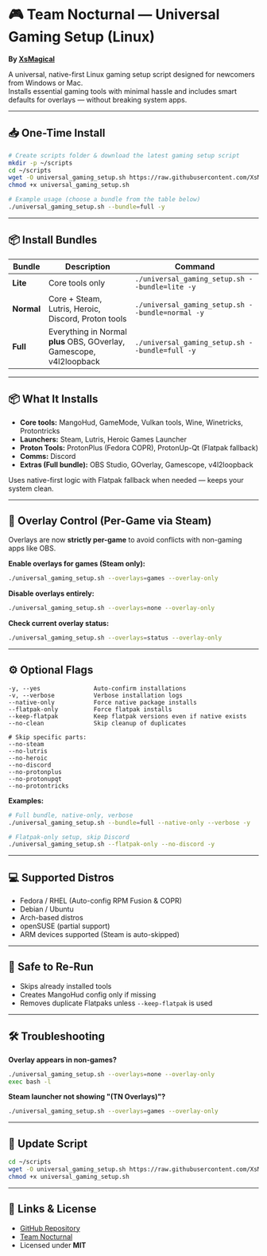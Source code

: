 # 🎮 Team Nocturnal — Universal Gaming Setup (Linux)
**By [XsMagical](https://github.com/XsMagical)**  

A universal, native-first Linux gaming setup script designed for newcomers from Windows or Mac.  
Installs essential gaming tools with minimal hassle and includes smart defaults for overlays — without breaking system apps.  

---

## 📥 One-Time Install

```bash
# Create scripts folder & download the latest gaming setup script
mkdir -p ~/scripts
cd ~/scripts
wget -O universal_gaming_setup.sh https://raw.githubusercontent.com/XsMagical/Linux-Tools/main/scripts/gaming/universal_gaming_setup.sh
chmod +x universal_gaming_setup.sh
```

```bash
# Example usage (choose a bundle from the table below)
./universal_gaming_setup.sh --bundle=full -y
```

---

## 📦 Install Bundles

| Bundle | Description | Command |
|--------|-------------|---------|
| **Lite** | Core tools only | `./universal_gaming_setup.sh --bundle=lite -y` |
| **Normal** | Core + Steam, Lutris, Heroic, Discord, Proton tools | `./universal_gaming_setup.sh --bundle=normal -y` |
| **Full** | Everything in Normal **plus** OBS, GOverlay, Gamescope, v4l2loopback | `./universal_gaming_setup.sh --bundle=full -y` |

---

## 📦 What It Installs

- **Core tools:** MangoHud, GameMode, Vulkan tools, Wine, Winetricks, Protontricks  
- **Launchers:** Steam, Lutris, Heroic Games Launcher  
- **Proton Tools:** ProtonPlus (Fedora COPR), ProtonUp-Qt (Flatpak fallback)  
- **Comms:** Discord  
- **Extras (Full bundle):** OBS Studio, GOverlay, Gamescope, v4l2loopback  

Uses native-first logic with Flatpak fallback when needed — keeps your system clean.  

---

## 🎯 Overlay Control (Per-Game via Steam)

Overlays are now **strictly per-game** to avoid conflicts with non-gaming apps like OBS.  

**Enable overlays for games (Steam only):**
```bash
./universal_gaming_setup.sh --overlays=games --overlay-only
```

**Disable overlays entirely:**
```bash
./universal_gaming_setup.sh --overlays=none --overlay-only
```

**Check current overlay status:**
```bash
./universal_gaming_setup.sh --overlays=status --overlay-only
```

---

## ⚙ Optional Flags

```text
-y, --yes               Auto-confirm installations
-v, --verbose           Verbose installation logs
--native-only           Force native package installs
--flatpak-only          Force flatpak installs
--keep-flatpak          Keep flatpak versions even if native exists
--no-clean              Skip cleanup of duplicates

# Skip specific parts:
--no-steam
--no-lutris
--no-heroic
--no-discord
--no-protonplus
--no-protonupqt
--no-protontricks
```

**Examples:**
```bash
# Full bundle, native-only, verbose
./universal_gaming_setup.sh --bundle=full --native-only --verbose -y

# Flatpak-only setup, skip Discord
./universal_gaming_setup.sh --flatpak-only --no-discord -y
```

---

## 💻 Supported Distros

- Fedora / RHEL (Auto-config RPM Fusion & COPR)
- Debian / Ubuntu
- Arch-based distros
- openSUSE (partial support)
- ARM devices supported (Steam is auto-skipped)

---

## 🔄 Safe to Re-Run

- Skips already installed tools  
- Creates MangoHud config only if missing  
- Removes duplicate Flatpaks unless `--keep-flatpak` is used  

---

## 🛠 Troubleshooting

**Overlay appears in non-games?**
```bash
./universal_gaming_setup.sh --overlays=none --overlay-only
exec bash -l
```

**Steam launcher not showing "(TN Overlays)"?**
```bash
./universal_gaming_setup.sh --overlays=games --overlay-only
```

---

## 🔄 Update Script

```bash
cd ~/scripts
wget -O universal_gaming_setup.sh https://raw.githubusercontent.com/XsMagical/Linux-Tools/main/scripts/gaming/universal_gaming_setup.sh
chmod +x universal_gaming_setup.sh
```

---

## 🔗 Links & License

- [GitHub Repository](https://github.com/XsMagical/Linux-Tools)  
- [Team Nocturnal](https://team-nocturnal.com)  
- Licensed under **MIT**
